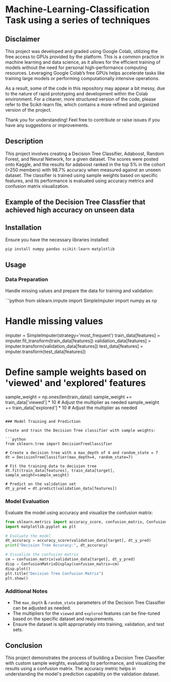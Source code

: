 # Machine-Learning-Classification Task using a series of techniques 

## Disclaimer

This project was developed and graded using Google Colab, utilizing the free access to GPUs provided by the platform. This is a common practice in machine learning and data science, as it allows for the efficient training of models without the need for personal high-performance computing resources. Leveraging Google Colab’s free GPUs helps accelerate tasks like training large models or performing computationally intensive operations.

As a result, some of the code in this repository may appear a bit messy, due to the nature of rapid prototyping and development within the Colab environment. For a cleaner, more structured version of the code, please refer to the Scikit-learn file, which contains a more refined and organized version of the project.

Thank you for understanding! Feel free to contribute or raise issues if you have any suggestions or improvements.

## Description

This project involves creating a Decision Tree Classifier, Adaboost, Random Forest, and Neural Network, for a given dataset. The scores were posted onto Kaggle, and the results for adaboost ranked in the top 5% in the cohort (>250 members) with 98.7% accuracy when measured against an unseen dataset.  The classifier is trained using sample weights based on specific features, and its performance is evaluated using accuracy metrics and confusion matrix visualization.

## Example of the Decision Tree Classfier that achieved high accuracy on unseen data

## Installation

Ensure you have the necessary libraries installed:

```bash
pip install numpy pandas scikit-learn matplotlib
```

## Usage

### Data Preparation

Handle missing values and prepare the data for training and validation:

``'python
from sklearn.impute import SimpleImputer
import numpy as np

# Handle missing values
imputer = SimpleImputer(strategy='most_frequent')
train_data[features] = imputer.fit_transform(train_data[features])
validation_data[features] = imputer.transform(validation_data[features])
test_data[features] = imputer.transform(test_data[features])

# Define sample weights based on 'viewed' and 'explored' features
sample_weight = np.ones(len(train_data))
sample_weight += train_data['viewed'] * 10  # Adjust the multiplier as needed
sample_weight += train_data['explored'] * 10  # Adjust the multiplier as needed
```

### Model Training and Prediction

Create and train the Decision Tree classifier with sample weights:

```python
from sklearn.tree import DecisionTreeClassifier

# Create a decision tree with a max_depth of 4 and random_state = 7
dt = DecisionTreeClassifier(max_depth=4, random_state=7)

# Fit the training data to decision tree
dt.fit(train_data[features], train_data[target], sample_weight=sample_weight)

# Predict on the validation set
dt_y_pred = dt.predict(validation_data[features])
```

### Model Evaluation

Evaluate the model using accuracy and visualize the confusion matrix:

```python
from sklearn.metrics import accuracy_score, confusion_matrix, ConfusionMatrixDisplay
import matplotlib.pyplot as plt

# Evaluate the model
dt_accuracy = accuracy_score(validation_data[target], dt_y_pred)
print("Decision Tree Accuracy:", dt_accuracy)

# Visualize the confusion matrix
cm = confusion_matrix(validation_data[target], dt_y_pred)
disp = ConfusionMatrixDisplay(confusion_matrix=cm)
disp.plot()
plt.title("Decision Tree Confusion Matrix")
plt.show()
```

### Additional Notes

- The `max_depth` & `random_state` parameters of the Decision Tree Classifier can be adjusted as needed.
- The multipliers for the `viewed` and `explored` features can be fine-tuned based on the specific dataset and requirements.
- Ensure the dataset is split appropriately into training, validation, and test sets.

## Conclusion

This project demonstrates the process of building a Decision Tree Classifier with custom sample weights, evaluating its performance, and visualizing the results using a confusion matrix. The accuracy metric helps in understanding the model's prediction capability on the validation dataset.
